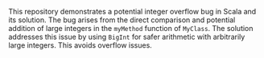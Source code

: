 This repository demonstrates a potential integer overflow bug in Scala and its solution. The bug arises from the direct comparison and potential addition of large integers in the `myMethod` function of `MyClass`.  The solution addresses this issue by using `BigInt` for safer arithmetic with arbitrarily large integers.  This avoids overflow issues.